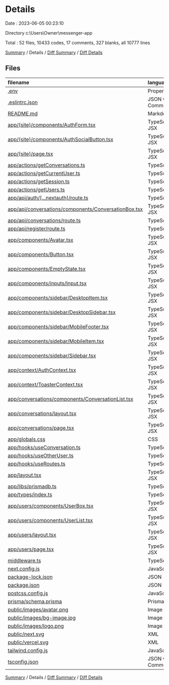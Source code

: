 # Details

Date : 2023-06-05 00:23:10

Directory c:\\Users\\Owner\\messenger-app

Total : 52 files,  10433 codes, 17 comments, 327 blanks, all 10777 lines

[Summary](results.md) / Details / [Diff Summary](diff.md) / [Diff Details](diff-details.md)

## Files
| filename | language | code | comment | blank | total |
| :--- | :--- | ---: | ---: | ---: | ---: |
| [.env](/.env) | Properties | 6 | 4 | 2 | 12 |
| [.eslintrc.json](/.eslintrc.json) | JSON with Comments | 3 | 0 | 1 | 4 |
| [README.md](/README.md) | Markdown | 21 | 0 | 14 | 35 |
| [app/(site)/components/AuthForm.tsx](/app/(site)/components/AuthForm.tsx) | TypeScript JSX | 175 | 2 | 23 | 200 |
| [app/(site)/components/AuthSocialButton.tsx](/app/(site)/components/AuthSocialButton.tsx) | TypeScript JSX | 14 | 0 | 3 | 17 |
| [app/(site)/page.tsx](/app/(site)/page.tsx) | TypeScript JSX | 24 | 0 | 6 | 30 |
| [app/actions/getConversations.ts](/app/actions/getConversations.ts) | TypeScript | 34 | 0 | 5 | 39 |
| [app/actions/getCurrentUser.ts](/app/actions/getCurrentUser.ts) | TypeScript | 23 | 0 | 10 | 33 |
| [app/actions/getSession.ts](/app/actions/getSession.ts) | TypeScript | 5 | 0 | 1 | 6 |
| [app/actions/getUsers.ts](/app/actions/getUsers.ts) | TypeScript | 25 | 0 | 9 | 34 |
| [app/api/auth/[...nextauth]/route.ts](/app/api/auth/%5B...nextauth%5D/route.ts) | TypeScript | 57 | 0 | 11 | 68 |
| [app/api/conversations/components/ConversationBox.tsx](/app/api/conversations/components/ConversationBox.tsx) | TypeScript JSX | 57 | 0 | 18 | 75 |
| [app/api/conversations/route.ts](/app/api/conversations/route.ts) | TypeScript | 81 | 0 | 8 | 89 |
| [app/api/register/route.ts](/app/api/register/route.ts) | TypeScript | 29 | 0 | 9 | 38 |
| [app/components/Avatar.tsx](/app/components/Avatar.tsx) | TypeScript JSX | 17 | 0 | 6 | 23 |
| [app/components/Button.tsx](/app/components/Button.tsx) | TypeScript JSX | 48 | 0 | 3 | 51 |
| [app/components/EmptyState.tsx](/app/components/EmptyState.tsx) | TypeScript JSX | 10 | 0 | 1 | 11 |
| [app/components/inputs/Input.tsx](/app/components/inputs/Input.tsx) | TypeScript JSX | 67 | 0 | 4 | 71 |
| [app/components/sidebar/DesktopItem.tsx](/app/components/sidebar/DesktopItem.tsx) | TypeScript JSX | 48 | 0 | 4 | 52 |
| [app/components/sidebar/DesktopSidebar.tsx](/app/components/sidebar/DesktopSidebar.tsx) | TypeScript JSX | 37 | 3 | 15 | 55 |
| [app/components/sidebar/MobileFooter.tsx](/app/components/sidebar/MobileFooter.tsx) | TypeScript JSX | 25 | 0 | 8 | 33 |
| [app/components/sidebar/MobileItem.tsx](/app/components/sidebar/MobileItem.tsx) | TypeScript JSX | 27 | 0 | 9 | 36 |
| [app/components/sidebar/Sidebar.tsx](/app/components/sidebar/Sidebar.tsx) | TypeScript JSX | 16 | 0 | 6 | 22 |
| [app/context/AuthContext.tsx](/app/context/AuthContext.tsx) | TypeScript JSX | 12 | 0 | 3 | 15 |
| [app/context/ToasterContext.tsx](/app/context/ToasterContext.tsx) | TypeScript JSX | 11 | 0 | 6 | 17 |
| [app/conversations/components/ConversationList.tsx](/app/conversations/components/ConversationList.tsx) | TypeScript JSX | 41 | 0 | 11 | 52 |
| [app/conversations/layout.tsx](/app/conversations/layout.tsx) | TypeScript JSX | 18 | 1 | 3 | 22 |
| [app/conversations/page.tsx](/app/conversations/page.tsx) | TypeScript JSX | 13 | 0 | 5 | 18 |
| [app/globals.css](/app/globals.css) | CSS | 6 | 0 | 2 | 8 |
| [app/hooks/useConversation.ts](/app/hooks/useConversation.ts) | TypeScript | 17 | 0 | 8 | 25 |
| [app/hooks/useOtherUser.ts](/app/hooks/useOtherUser.ts) | TypeScript | 14 | 0 | 6 | 20 |
| [app/hooks/useRoutes.ts](/app/hooks/useRoutes.ts) | TypeScript | 32 | 0 | 5 | 37 |
| [app/layout.tsx](/app/layout.tsx) | TypeScript JSX | 25 | 0 | 5 | 30 |
| [app/libs/prismadb.ts](/app/libs/prismadb.ts) | TypeScript | 7 | 0 | 4 | 11 |
| [app/types/index.ts](/app/types/index.ts) | TypeScript | 9 | 0 | 2 | 11 |
| [app/users/components/UserBox.tsx](/app/users/components/UserBox.tsx) | TypeScript JSX | 38 | 0 | 13 | 51 |
| [app/users/components/UserList.tsx](/app/users/components/UserList.tsx) | TypeScript JSX | 23 | 0 | 7 | 30 |
| [app/users/layout.tsx](/app/users/layout.tsx) | TypeScript JSX | 18 | 1 | 3 | 22 |
| [app/users/page.tsx](/app/users/page.tsx) | TypeScript JSX | 9 | 0 | 3 | 12 |
| [middleware.ts](/middleware.ts) | TypeScript | 11 | 0 | 4 | 15 |
| [next.config.js](/next.config.js) | JavaScript | 12 | 1 | 6 | 19 |
| [package-lock.json](/package-lock.json) | JSON | 8,503 | 0 | 1 | 8,504 |
| [package.json](/package.json) | JSON | 42 | 0 | 1 | 43 |
| [postcss.config.js](/postcss.config.js) | JavaScript | 6 | 0 | 1 | 7 |
| [prisma/schema.prisma](/prisma/schema.prisma) | Prisma | 62 | 2 | 16 | 80 |
| [public/images/avatar.png](/public/images/avatar.png) | Image | 23 | 0 | 1 | 24 |
| [public/images/bg-image.jpg](/public/images/bg-image.jpg) | Image | 244 | 0 | 31 | 275 |
| [public/images/logo.png](/public/images/logo.png) | Image | 344 | 0 | 1 | 345 |
| [public/next.svg](/public/next.svg) | XML | 1 | 0 | 0 | 1 |
| [public/vercel.svg](/public/vercel.svg) | XML | 1 | 0 | 0 | 1 |
| [tailwind.config.js](/tailwind.config.js) | JavaScript | 16 | 1 | 2 | 19 |
| [tsconfig.json](/tsconfig.json) | JSON with Comments | 26 | 2 | 1 | 29 |

[Summary](results.md) / Details / [Diff Summary](diff.md) / [Diff Details](diff-details.md)